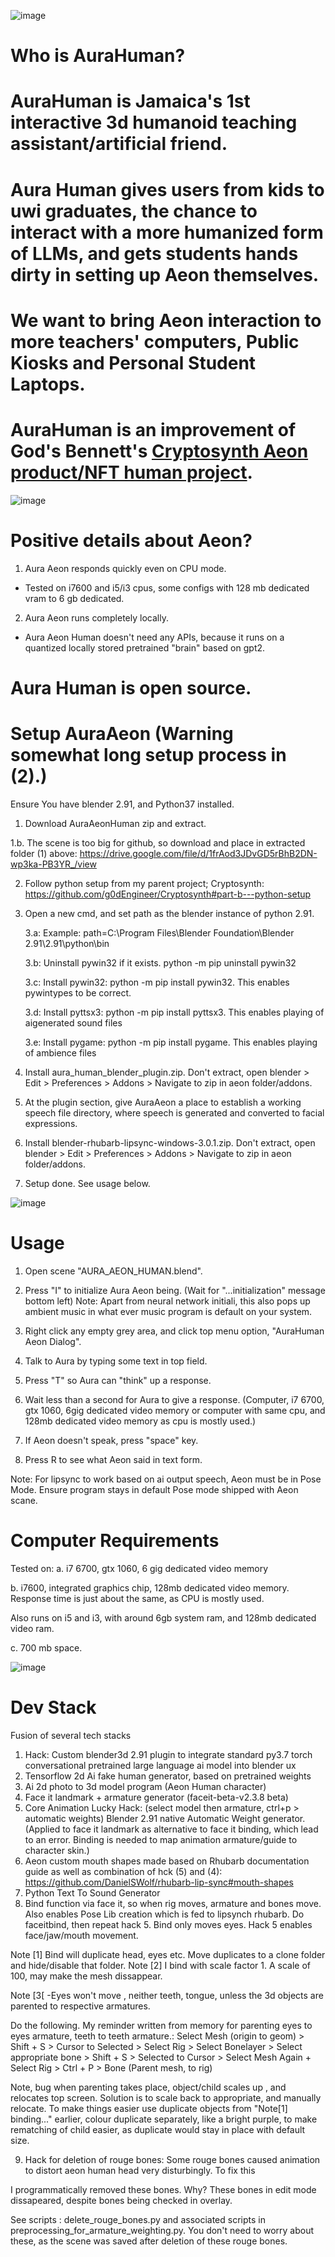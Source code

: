 
![image](https://github.com/g0dEngineer/AURA_AEON_HUMAN/blob/main/screenshots/aura_human_face_rig_eye_movement_movie__annotated.gif)


# Who is AuraHuman?

# AuraHuman is Jamaica's 1st interactive 3d humanoid teaching assistant/artificial friend.

# Aura Human gives users from kids to uwi graduates, the chance to interact with a more humanized form of LLMs, and gets students hands dirty in setting up Aeon themselves.

# We want to bring Aeon interaction to more teachers' computers, Public Kiosks and Personal Student Laptops.

# AuraHuman is an improvement of God's Bennett's [Cryptosynth Aeon product/NFT human project](https://github.com/g0dEngineer/Cryptosynth).



![image](https://github.com/g0dEngineer/AURA_AEON_HUMAN/blob/main/screenshots/aura_human_face_rig_screenshot.png)



# Positive details about Aeon?

1. Aura Aeon responds quickly even on CPU mode. 

* Tested on i7600 and i5/i3 cpus, some configs with 128 mb dedicated vram to 6 gb dedicated.

2. Aura Aeon runs completely locally. 

* Aura Aeon Human doesn't need any APIs, because it runs on a quantized locally stored pretrained "brain" based on gpt2.

# Aura Human is open source.






# Setup AuraAeon (Warning somewhat long setup process in (2).)
Ensure You have blender 2.91, and Python37 installed.

1. Download AuraAeonHuman zip and extract.

1.b. The scene is too big for github, so download and place in extracted folder (1) above: https://drive.google.com/file/d/1frAod3JDvGD5rBhB2DN-wp3ka-PB3YR_/view

2. Follow python setup from my parent project; Cryptosynth: https://github.com/g0dEngineer/Cryptosynth#part-b---python-setup

3. Open a new cmd, and set path as the blender instance of python 2.91.

	3.a: Example: path=C:\Program Files\Blender Foundation\Blender 2.91\2.91\python\bin
   
	3.b: Uninstall pywin32 if it exists. python -m pip uninstall pywin32
   
	3.c: Install pywin32:  python -m pip install pywin32. This enables pywintypes to be correct.
   
	3.d: Install pyttsx3:  python -m pip install pyttsx3. This enables playing of aigenerated sound files
   
	3.e: Install pygame:  python -m pip install pygame. This enables playing of ambience files
	
5. Install aura_human_blender_plugin.zip. Don't extract, open blender > Edit > Preferences > Addons > Navigate to zip in aeon folder/addons.

6. At the plugin section, give AuraAeon a place to establish a working speech file directory, where speech is generated and converted to facial  expressions.

7. Install blender-rhubarb-lipsync-windows-3.0.1.zip. Don't extract, open blender > Edit > Preferences > Addons > Navigate to zip in aeon folder/addons.

8. Setup done. See usage below.


![image](https://github.com/g0dEngineer/AURA_AEON_HUMAN/blob/main/screenshots/aura_human_face_rig_screenshot_eye_bone.png)



# Usage

1. Open scene "AURA_AEON_HUMAN.blend".

2. Press "I" to initialize Aura Aeon being. (Wait for "...initialization" message bottom left)
   Note: Apart from neural network initiali, this also pops up ambient music in what ever music program is default on your system.

3. Right click any empty grey area, and click top menu option, "AuraHuman Aeon Dialog".

4. Talk to Aura by typing some text in top field.

5. Press "T" so Aura can "think" up a response.

6. Wait less than a second for Aura to give a response. (Computer, i7 6700, gtx 1060, 6gig dedicated video memory or computer with same cpu, and 128mb dedicated video memory as cpu is mostly used.)

7. If Aeon doesn't speak, press "space" key. 

8. Press R to see what Aeon said in text form.


Note: For lipsync to work based on ai output speech, Aeon must be in Pose Mode. Ensure program stays in default Pose mode shipped with Aeon scane.



# Computer Requirements

Tested on:
a. i7 6700, gtx 1060, 6 gig dedicated video memory

b. i7600, integrated graphics chip, 128mb dedicated video memory. Response time is just about the same, as CPU is mostly used. 

Also runs on i5 and i3, with around 6gb system ram, and 128mb dedicated video ram.

c. 700 mb space.


![image](https://github.com/g0dEngineer/AURA_AEON_HUMAN/blob/main/screenshots/aura_human_face_rig_screenshot.png)


# Dev Stack
Fusion of several tech stacks

1. Hack: Custom blender3d 2.91 plugin to integrate standard py3.7 torch conversational pretrained large language ai model into blender ux
2. Tensorflow 2d Ai fake human generator, based on pretrained weights
3. Ai 2d photo to 3d model program (Aeon Human character)
4. Face it landmark + armature generator  (faceit-beta-v2.3.8 beta)
5. Core Animation Lucky Hack: (select model then armature, ctrl+p > automatic weights) Blender 2.91 native Automatic Weight generator. (Applied to face it landmark as alternative to face it binding, which lead to an error. Binding is needed to map animation armature/guide to character skin.)
6. Aeon custom mouth shapes made based on Rhubarb documentation guide as well as combination of hck (5) and (4): https://github.com/DanielSWolf/rhubarb-lip-sync#mouth-shapes
7. Python Text To Sound Generator 
8. Bind function via face it, so when rig moves, armature and bones move. Also enables Pose Lib creation which is fed to lipsynch rhubarb. Do faceitbind, then repeat hack 5. Bind only moves eyes. Hack 5 enables face/jaw/mouth movement.

Note [1] Bind will duplicate head, eyes etc. Move duplicates to a clone folder and hide/disable that folder.
Note [2] I bind with scale factor 1. A scale of 100, may make the mesh dissappear.

Note [3[ -Eyes won't move , neither teeth, tongue, unless the 3d objects are parented to respective armatures. 

Do the following.
My reminder written from memory for parenting eyes to eyes armature, teeth to teeth armature.: Select Mesh (origin to geom) > Shift + S > Cursor to Selected > Select Rig > Select Bonelayer > Select appropriate bone > Shift + S > Selected to Cursor > Select Mesh Again + Select Rig > Ctrl + P > Bone (Parent mesh, to rig)

Note, bug when parenting takes place, object/child scales up , and relocates top screen. Solution is to scale back to appropriate, and manually relocate. To make things easier use duplicate objects from "Note[1] binding..." earlier, colour duplicate separately, like a bright purple, to make rematching of child easier, as duplicate would stay in place with default size.

9. Hack for deletion of rouge bones: Some rouge bones caused animation to distort aeon human head very disturbingly. To fix this
   
I programmatically removed these bones. Why? These bones in edit mode dissapeared, despite bones being checked in overlay. 

See scripts : delete_rouge_bones.py and associated scripts in preprocessing_for_armature_weighting.py. You don't need to worry about these, as the scene was saved after deletion of these rouge bones.


